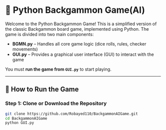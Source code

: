 # 🎲 Python Backgammon Game(AI)

Welcome to the Python Backgammon Game! This is a simplified version of the classic Backgammon board game, implemented using Python. The game is divided into two main components:

- **BGMN.py** – Handles all core game logic (dice rolls, rules, checker movements)
- **GUI.py** – Provides a graphical user interface (GUI) to interact with the game

You must **run the game from `GUI.py`** to start playing.


---

## 🚀 How to Run the Game

### Step 1: Clone or Download the Repository
```bash
git clone https://github.com/Robayed110/BackgammonAIGame.git
cd BackgammonAIGame
python GUI.py
